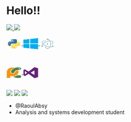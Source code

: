 <h1>Hello!! </h1>

 <div>
  <a href="https://github.com/RaoulAbsy"/>
  <img height="150em" src="https://github-readme-stats.vercel.app/api?username=RaoulAbsy&show_icons=true&theme=dark&include_all_commits=true&count_private=true"/>
   <img height="150em" src="https://github-readme-stats.vercel.app/api/top-langs/?username=RaoulAbsy&layout=compact&langs_count=7&theme=dark"/>
</div>

<div style="display: inline_block"><br>
  <img align="center" alt="raoulPython" height="30" width="40" src="https://raw.githubusercontent.com/devicons/devicon/master/icons/python/python-original.svg"/>
  <img align="center" alt="raoulHardware" height="30" width="40" src="https://raw.githubusercontent.com/devicons/devicon/master/icons/windows8/windows8-original.svg"/>
  <img align="center" alt="raoulRedes" height="30" width="40" src="https://raw.githubusercontent.com/devicons/devicon/master/icons/electron/electron-original.svg"/>
</div>  

##

<div style="display: inline_block"><br>
  <img align="center" alt="raoulPyCharm" height="30" width="40" src="https://raw.githubusercontent.com/devicons/devicon/master/icons/pycharm/pycharm-original.svg"/>
  <img align="center" alt="raoulVS" height="30" width="40" src="https://raw.githubusercontent.com/devicons/devicon/master/icons/visualstudio/visualstudio-plain.svg"/>
</div> 

##

<div> 
    <a href="https://www.linkedin.com/in/raoulabsy/" target="_blank"><img src="https://img.shields.io/badge/-LinkedIn-%230077B5?style=for-the-badge&logo=linkedin&logoColor=white" target="_blank"></a>
  <a href = "mailto:raoulabsy@gmail.com"><img src="https://img.shields.io/badge/Gmail-D14836?style=for-the-badge&logo=gmail&logoColor=white" target="_blank"></a>
      <a href="https://t.me/raoulabsy1" target="_blank"><img src="https://img.shields.io/badge/Telegram-2CA5E0?style=for-the-badge&logo=telegram&logoColor=white" target="_blank"></a>
</div>




- @RaoulAbsy
- Analysis and systems development student
